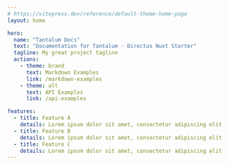 ```yaml
---
# https://vitepress.dev/reference/default-theme-home-page
layout: home

hero:
  name: "Tantalum Docs"
  text: "Documentation for Tantalum - Directus Nuxt Starter"
  tagline: My great project tagline
  actions:
    - theme: brand
      text: Markdown Examples
      link: /markdown-examples
    - theme: alt
      text: API Examples
      link: /api-examples

features:
  - title: Feature A
    details: Lorem ipsum dolor sit amet, consectetur adipiscing elit
  - title: Feature B
    details: Lorem ipsum dolor sit amet, consectetur adipiscing elit
  - title: Feature C
    details: Lorem ipsum dolor sit amet, consectetur adipiscing elit
---
```



